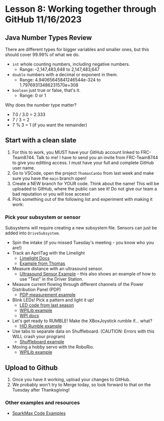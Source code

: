 # Lesson 8: Working together through GitHub  11/16/2023

## Java Number Types Review
There are different types for bigger variables and smaller ones, but this should cover 99.99% of what we do.
* `int` whole counting numbers, including negative numbers.
  - Range: -2,147,483,648 to 2,147,483,647
* `double` numbers with a decimal or exponent in them.  
  - Range: 4.94065645841246544e-324 to 1.79769313486231570e+308
* `boolean` just true or false, that's it.
  - Range: 0 or 1

Why does the number type matter?
* 7.0 / 3.0 = 2.333
* 7 / 3 = 2
* 7 % 3 = 1  (if you want the remainder)

## Start with a clean slate
1. For this to work, you MUST have your GitHub account linked to FRC-Team8744.  Talk to me!  I have to send you an invite from FRC-Team8744 to give you editting access.  I must have your full and complete GitHub user name.
2. Go to VSCode, open the project `ThomasCanGo` from last week and make sure you have the `main` branch open!
3. Create a NEW branch for YOUR code.  Think about the name!  This will be uploaded to GitHub, where the public can see it!  Do not give our team a bad reputation or you will lose access!
4. Pick something out of the following list and experiment with making it work:

### Pick your subsystem or sensor
Subsystems will require creating a new subsystem file.  Sensors can just be added into `DriveSubsystem`.
* Spin the intake (if you missed Tuesday's meeting - you know who you are!)
* Track an AprilTag with the Limelight
  - [Limelight Docs](https://docs.limelightvision.io/docs/docs-limelight/getting-started/programming)
  - [Example from Thomas](https://github.com/FRC-Team8744/Scrappy_2023/blob/main/src/main/java/frc/robot/subsystems/Limelight.java)
* Measure distance with an ultrasound sensor.
  - [Ultrasound Sensor Example](https://docs.wpilib.org/en/stable/docs/software/examples-tutorials/wpilib-examples.html#sensor-examples) - this also shows an example of how to use "Test" in the Driver Station.
* Measure current flowing through different channels of the Power Distribution Panel (PDP)
  - [PDP measurement example](https://docs.wpilib.org/en/stable/docs/software/examples-tutorials/wpilib-examples.html#sensor-examples)
* Blink LEDs! Pick a pattern and light it up!
  - [LED code from last season](https://github.com/FRC-Team8744/Scrappy_2023/blob/main/src/main/java/frc/robot/subsystems/LEDLights.java)
  - [WPILib example](https://docs.wpilib.org/en/stable/docs/software/examples-tutorials/wpilib-examples.html#miscellaneous-examples)
  - [WPI docs](https://docs.wpilib.org/en/stable/docs/software/hardware-apis/misc/addressable-leds.html)
* Let's get ready to RUMBLE!  Make the XBoxJoystick rumble if... what?
  - [HID Rumble example](https://docs.wpilib.org/en/stable/docs/software/examples-tutorials/wpilib-examples.html#miscellaneous-examples)
* Use tabs to separate data on Shuffleboard. (CAUTION: Errors with this WILL crash your program)
  - [Shuffleboard example](https://docs.wpilib.org/en/stable/docs/software/examples-tutorials/wpilib-examples.html#miscellaneous-examples)
* Moving a hobby servo with the RoboRio.
  - [WPILib example](https://docs.wpilib.org/en/stable/docs/software/hardware-apis/motors/servos.html#repeatable-low-power-movement-controlling-servos-with-wpilib)

## Upload to Github
1. Once you have it working, upload your changes to GitHub.
2. We probably won't try to Merge today, so look forward to that on the Tuesday after Thanksgiving!

### Other examples and resources
* [SparkMax Code Examples](https://docs.revrobotics.com/sparkmax/software-resources/spark-max-code-examples)
